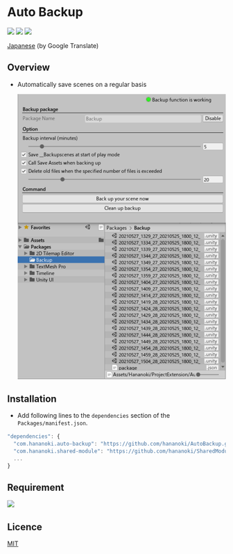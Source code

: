 # Auto Backup

![](https://img.shields.io/badge/dynamic/json.svg?uri=https://raw.githubusercontent.com/hananoki/AutoBackup/master/package.json&label=&query=$.version&prefix=v)
![](https://img.shields.io/badge/unity-2018.3%20or%20later-3BAF75.svg)
![](https://img.shields.io/badge/license-MIT-informational.svg)

[Japanese](https://translate.google.com/translate?sl=en&tl=ja&u=https://github.com/hananoki/AutoBackup) (by Google Translate)

## Overview
- Automatically save scenes on a regular basis

  ![](Documentation~/preview.png)

## Installation
- Add following lines to the `dependencies` section of the `Packages/manifest.json`.
```js
"dependencies": {
  "com.hananoki.auto-backup": "https://github.com/hananoki/AutoBackup.git",
  "com.hananoki.shared-module": "https://github.com/hananoki/SharedModule.git",
  ...
}
```

## Requirement
[![](https://img.shields.io/badge/SharedModule-v1.10.0%20or%20later-blue.svg)](https://github.com/hananoki/SharedModule)

## Licence
[MIT](https://github.com/hananoki/CustomHierarchy/blob/master/LICENSE.md)
